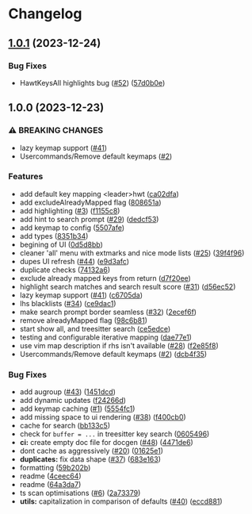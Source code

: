 # Changelog

## [1.0.1](https://github.com/tris203/hawtkeys.nvim/compare/v1.0.0...v1.0.1) (2023-12-24)


### Bug Fixes

* HawtKeysAll highlights bug ([#52](https://github.com/tris203/hawtkeys.nvim/issues/52)) ([57d0b0e](https://github.com/tris203/hawtkeys.nvim/commit/57d0b0e3c7f93f47c9b9f94da59bdc7403decb27))

## 1.0.0 (2023-12-23)


### ⚠ BREAKING CHANGES

* lazy keymap support ([#41](https://github.com/tris203/hawtkeys.nvim/issues/41))
* Usercommands/Remove default keymaps ([#2](https://github.com/tris203/hawtkeys.nvim/issues/2))

### Features

* add default key mapping &lt;leader&gt;hwt ([ca02dfa](https://github.com/tris203/hawtkeys.nvim/commit/ca02dfa9984efad622af79ced05045adc7f71223))
* add excludeAlreadyMapped flag ([808651a](https://github.com/tris203/hawtkeys.nvim/commit/808651a05bd77cc908cafb9793e5a290c79bd63c))
* add highlighting ([#3](https://github.com/tris203/hawtkeys.nvim/issues/3)) ([f1155c8](https://github.com/tris203/hawtkeys.nvim/commit/f1155c8e4e87c73724291f3fac71e8dcf39b421f))
* add hint to search prompt ([#29](https://github.com/tris203/hawtkeys.nvim/issues/29)) ([dedcf53](https://github.com/tris203/hawtkeys.nvim/commit/dedcf53dc257b902e767319a8cd03b3c62a621fb))
* add keymap to config ([5507afe](https://github.com/tris203/hawtkeys.nvim/commit/5507afe0f4312ca99d0a637a822c62dca438d2c6))
* add types ([8351b34](https://github.com/tris203/hawtkeys.nvim/commit/8351b341b7c555770895a35cb98a063f2596c8f1))
* begining of UI ([0d5d8bb](https://github.com/tris203/hawtkeys.nvim/commit/0d5d8bb901cc3e31dd9a9d6f9f2b16c146899cbf))
* cleaner 'all' menu with extmarks and nice mode lists ([#25](https://github.com/tris203/hawtkeys.nvim/issues/25)) ([39f4f96](https://github.com/tris203/hawtkeys.nvim/commit/39f4f962cea8dd31dad0dcb6d78582429d7f8d6c))
* dupes UI refresh ([#44](https://github.com/tris203/hawtkeys.nvim/issues/44)) ([e9d3afc](https://github.com/tris203/hawtkeys.nvim/commit/e9d3afc651ae0003bb82cc20f41ccad662eec6f6))
* duplicate checks ([74132a6](https://github.com/tris203/hawtkeys.nvim/commit/74132a6f36ff1e9bc3b44bba98c1e2c2c6501696))
* exclude already mapped keys from return ([d7f20ee](https://github.com/tris203/hawtkeys.nvim/commit/d7f20ee6833af7ad515edf601c450f7c3193869c))
* highlight search matches and search result score ([#31](https://github.com/tris203/hawtkeys.nvim/issues/31)) ([d56ec52](https://github.com/tris203/hawtkeys.nvim/commit/d56ec52f4b3c597d5f57a625f0b8e063782ab7ad))
* lazy keymap support ([#41](https://github.com/tris203/hawtkeys.nvim/issues/41)) ([c6705da](https://github.com/tris203/hawtkeys.nvim/commit/c6705da0a8c8ceddfa754f3e00c12e517bd421cc))
* lhs blacklists ([#34](https://github.com/tris203/hawtkeys.nvim/issues/34)) ([ce9dac1](https://github.com/tris203/hawtkeys.nvim/commit/ce9dac1ee66cb04ff83975c400247f35695ce6f1))
* make search prompt border seamless ([#32](https://github.com/tris203/hawtkeys.nvim/issues/32)) ([2ecef6f](https://github.com/tris203/hawtkeys.nvim/commit/2ecef6f2ed3ab127a7e620766abe5d2bc57b867b))
* remove alreadyMapped flag ([98c6b81](https://github.com/tris203/hawtkeys.nvim/commit/98c6b812f38639f9d251ce9f7fc6096b08c355be))
* start show all, and treesitter search ([ce5edce](https://github.com/tris203/hawtkeys.nvim/commit/ce5edce08da82ed1c00d64b68ca096ae94042ec0))
* testing and configurable iterative mapping ([dae77e1](https://github.com/tris203/hawtkeys.nvim/commit/dae77e1262bf1ddc05d0a90a9b837e59a15d09e8))
* use vim map description if rhs isn't available ([#28](https://github.com/tris203/hawtkeys.nvim/issues/28)) ([f2e85f8](https://github.com/tris203/hawtkeys.nvim/commit/f2e85f818c1df22e970b47dc35e21d24b525e629))
* Usercommands/Remove default keymaps ([#2](https://github.com/tris203/hawtkeys.nvim/issues/2)) ([dcb4f35](https://github.com/tris203/hawtkeys.nvim/commit/dcb4f35dcdc2a20a9697030c3f9ab7ce78e93e0c))


### Bug Fixes

* add augroup ([#43](https://github.com/tris203/hawtkeys.nvim/issues/43)) ([1451dcd](https://github.com/tris203/hawtkeys.nvim/commit/1451dcd4b74f6efd14f44da0ff80791ffe76660d))
* add dynamic updates ([f24266d](https://github.com/tris203/hawtkeys.nvim/commit/f24266d67f44a6c1eed4a0c339ce47b741e9e7f2))
* add keymap caching ([#1](https://github.com/tris203/hawtkeys.nvim/issues/1)) ([5554fc1](https://github.com/tris203/hawtkeys.nvim/commit/5554fc1899e6229ba960c9b64b053ab414d7044f))
* add missing space to ui rendering ([#38](https://github.com/tris203/hawtkeys.nvim/issues/38)) ([f400cb0](https://github.com/tris203/hawtkeys.nvim/commit/f400cb0b94bde43bb59f221fb1f5ccba40b374ff))
* cache for search ([bb133c5](https://github.com/tris203/hawtkeys.nvim/commit/bb133c545e6eb056425badb5fe0ab34056536e89))
* check for `buffer = ...` in treesitter key search ([0605496](https://github.com/tris203/hawtkeys.nvim/commit/0605496e2cfa3ae0475086ec0ec315c5e1185a13))
* **ci:** create empty doc file for docgen ([#48](https://github.com/tris203/hawtkeys.nvim/issues/48)) ([4471de6](https://github.com/tris203/hawtkeys.nvim/commit/4471de64333242afdd05869e05d8d548e42c6dea))
* dont cache as aggressively ([#20](https://github.com/tris203/hawtkeys.nvim/issues/20)) ([01625e1](https://github.com/tris203/hawtkeys.nvim/commit/01625e15e31568cc247f5b16902cb50d3b245e64))
* **duplicates:** fix data shape ([#37](https://github.com/tris203/hawtkeys.nvim/issues/37)) ([683e163](https://github.com/tris203/hawtkeys.nvim/commit/683e163909dba3247775f581d9897c540d8245b1))
* formatting ([59b202b](https://github.com/tris203/hawtkeys.nvim/commit/59b202b5d6272844e8326016f3a74be07c276480))
* readme ([4ceec64](https://github.com/tris203/hawtkeys.nvim/commit/4ceec649f2a82f8c9afe3b056b521480a1745596))
* readme ([64a3da7](https://github.com/tris203/hawtkeys.nvim/commit/64a3da7bdaf136c9f5029ed743c357036d6f4ec1))
* ts scan optimisations ([#6](https://github.com/tris203/hawtkeys.nvim/issues/6)) ([2a73379](https://github.com/tris203/hawtkeys.nvim/commit/2a7337983fbf5d2ba4492cac3c6ae5120b7f2f30))
* **utils:** capitalization in comparison of defaults ([#40](https://github.com/tris203/hawtkeys.nvim/issues/40)) ([eccd881](https://github.com/tris203/hawtkeys.nvim/commit/eccd881d10a1b9f12383ea6e64adc63c4ad5da18))

